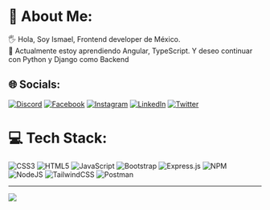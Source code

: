 <!-- ### Hi there 👋

**Ismaelplg/ismaelplg** is a ✨ _special_ ✨ repository because its `README.md` (this file) appears on your GitHub profile.

Here are some ideas to get you started:

- 🔭 I’m currently working on ...  
- 🌱 I’m currently learning ...
- 👯 I’m looking to collaborate on ...
- 🤔 I’m looking for help with ...
- 💬 Ask me about ...
- 📫 How to reach me: ...
- 😄 Pronouns: ...
- ⚡ Fun fact: ...
-->

# 💫 About Me:
🖐 Hola, Soy Ismael, Frontend developer de México.<br>🌱 Actualmente estoy aprendiendo Angular, TypeScript. Y deseo continuar con Python y Django como Backend<br> 





## 🌐 Socials:
[![Discord](https://img.shields.io/badge/Discord-%237289DA.svg?logo=discord&logoColor=white)](https://discord.gg/ismaelg#8717) [![Facebook](https://img.shields.io/badge/Facebook-%231877F2.svg?logo=Facebook&logoColor=white)](https://facebook.com/ismaelplg) [![Instagram](https://img.shields.io/badge/Instagram-%23E4405F.svg?logo=Instagram&logoColor=white)](https://instagram.com/ismaelplg) [![LinkedIn](https://img.shields.io/badge/LinkedIn-%230077B5.svg?logo=linkedin&logoColor=white)](https://linkedin.com/in/ismaelplg) [![Twitter](https://img.shields.io/badge/Twitter-%231DA1F2.svg?logo=Twitter&logoColor=white)](https://twitter.com/ismaelplg) 

# 💻 Tech Stack:
![CSS3](https://img.shields.io/badge/css3-%231572B6.svg?style=for-the-badge&logo=css3&logoColor=white) ![HTML5](https://img.shields.io/badge/html5-%23E34F26.svg?style=for-the-badge&logo=html5&logoColor=white) ![JavaScript](https://img.shields.io/badge/javascript-%23323330.svg?style=for-the-badge&logo=javascript&logoColor=%23F7DF1E) ![Bootstrap](https://img.shields.io/badge/bootstrap-%23563D7C.svg?style=for-the-badge&logo=bootstrap&logoColor=white) ![Express.js](https://img.shields.io/badge/express.js-%23404d59.svg?style=for-the-badge&logo=express&logoColor=%2361DAFB) ![NPM](https://img.shields.io/badge/NPM-%23000000.svg?style=for-the-badge&logo=npm&logoColor=white) ![NodeJS](https://img.shields.io/badge/node.js-6DA55F?style=for-the-badge&logo=node.js&logoColor=white) ![TailwindCSS](https://img.shields.io/badge/tailwindcss-%2338B2AC.svg?style=for-the-badge&logo=tailwind-css&logoColor=white) ![Postman](https://img.shields.io/badge/Postman-FF6C37?style=for-the-badge&logo=postman&logoColor=white)

---
[![](https://visitcount.itsvg.in/api?id=ismaelplg&icon=0&color=12)](https://visitcount.itsvg.in)

<!-- Proudly created with GPRM ( https://gprm.itsvg.in ) -->

